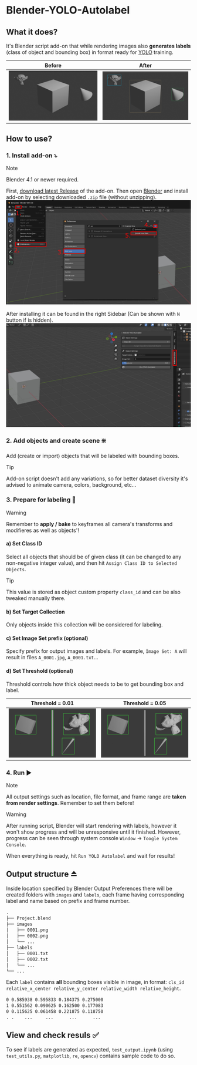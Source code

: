 # Blender-YOLO-Autolabel

## What it does?

It's Blender script add-on that while rendering images also **generates labels** (class of object and bounding box) in format ready for [YOLO](https://github.com/ultralytics/ultralytics) training.

Before             |  After
:-------------------------:|:-------------------------:
![Original Image](docs/images/image_blender.jpg)  |  ![Labeled Image](docs/images/image_labeled.jpg)

## How to use?

### 1. Install add-on ⤵️

>[!Note]
> Blender 4.1 or newer required.

First, [download latest Release]() of the add-on. Then open [Blender](https://www.blender.org/) and install add-on by selecting downloaded `.zip` file (without unzipping).
![Install Instructions: Edit -> Preferences -> Add-ons -> Install from Disk...](docs/images/install_1.jpg)

After installing it can be found in the right Sidebar (Can be shown with `N` button if is hidden).
![Sidebar add-on location](docs/images/install_2.jpg)

### 2. Add objects and create scene ❇️

Add (create or import) objects that will be labeled with bounding boxes.
>[!Tip]
> Add-on script doesn't add any variations, so for better dataset diversity it's advised to animate camera, colors, background, etc...

### 3. Prepare for labeling 🔢

>[!Warning]
> Remember to **apply / bake** to keyframes all camera's transforms and modifieres as well as objects'!

#### a) Set Class ID

Select all objects that should be of given class (it can be changed to any non-negative integer value), and then hit `Assign Class ID to Selected Objects`.

>[!Tip]
>This value is stored as object custom property `class_id` and can be also tweaked manually there.

#### b) Set Target Collection

Only objects inside this collection will be considered for labeling.

#### c) Set Image Set prefix (optional)

Specify prefix for output images and labels. For example, `Image Set: A` will result in files `A_0001.jpg`, `A_0001.txt`...

#### d) Set Threshold (optional)

Threshold controls how thick object needs to be to get bounding box and label.

Threshold = 0.01          |  Threshold = 0.05  
:-------------------------:|:-------------------------:
![All objects with bounding boxes](docs/images/threshold_01.jpg)  |  ![One thin object without bounding box](docs/images//threshold_05.jpg)

### 4. Run ▶️

>[!Note]
> All output settings such as location, file format, and frame range are **taken from render settings**. Remember to set them before!

>[!Warning]
>After running script, Blender will start rendering with labels, however it won't show progress and will be unresponsive until it finished. However, progress can be seen through system console `Window` -> `Toogle System Console`.

When everything is ready, hit `Run YOLO Autolabel` and wait for results!

## Output structure ⏏️

Inside location specified by Blender Output Preferences there will be created folders with `images` and `labels`, each frame having corresponding label and name based on prefix and frame number.

```text
.
├── Project.blend
├── images
│   ├── 0001.png
│   ├── 0002.png
│   └── ...
├── labels
│   ├── 0001.txt
│   ├── 0002.txt
│   └── ...
└── ...
```

Each `label` contains **all** bounding boxes visible in image, in format:
`cls_id relative_x_center relative_y_center relative_width relative_height`.

```text
0 0.585938 0.595833 0.184375 0.275000
1 0.551562 0.090625 0.162500 0.177083
0 0.115625 0.061458 0.221875 0.118750
. .    ...     ...      ...      ...
```

## View and check resuls ✅

To see if labels are generated as expected, `test_output.ipynb` (using `test_utils.py`, `matplotlib`, `re`, `opencv`) contains sample code to do so.
